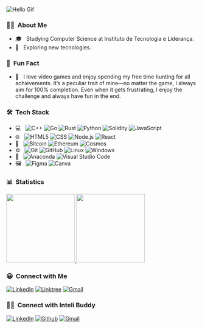

![Hello Gif](https://github.com/CryptoVictor/CryptoVictor/blob/main/assets/CryptoVictor.gif)

<h3> 🧑‍💻 &nbsp;About Me </h3>


- 🎓 &nbsp; Studying Computer Science at Instituto de Tecnologia e Liderança.
- 🤔 &nbsp; Exploring new tecnologies.

<h3> 🧠 &nbsp;Fun Fact</h3>

- 🔎 &nbsp; I love video games and enjoy spending my free time hunting for all achievements. It’s a peculiar trait of mine—no matter the game, I always aim for 100% completion. Even when it gets frustrating, I enjoy the challenge and always have fun in the end.

<h3> 🛠 &nbsp;Tech Stack</h3>

- 💻 &nbsp;
  ![C++](https://img.shields.io/badge/-C++-333333?style=flat&logo=C%2B%2B&logoColor=00599C)
  ![Go](https://img.shields.io/badge/-Go-333333?style=flat&logo=go&logoColor=00ADD8)
  ![Rust](https://img.shields.io/badge/-Rust-333333?style=flat&logo=rust&logoColor=DEA584)
  ![Python](https://img.shields.io/badge/-Python-333333?style=flat&logo=python)
  ![Solidity](https://img.shields.io/badge/-Solidity-333333?style=flat&logo=solidity&logoColor=white)
  ![JavaScript](https://img.shields.io/badge/-JavaScript-333333?style=flat&logo=javascript)
- 🌐 &nbsp;
  ![HTML5](https://img.shields.io/badge/-HTML5-333333?style=flat&logo=HTML5)
  ![CSS](https://img.shields.io/badge/-CSS-333333?style=flat&logo=CSS3&logoColor=1572B6)
  ![Node.js](https://img.shields.io/badge/-Node.js-333333?style=flat&logo=node.js)
  ![React](https://img.shields.io/badge/-React-333333?style=flat&logo=react)
- 🔗 &nbsp;
  ![Bitcoin](https://img.shields.io/badge/-Bitcoin-333333?style=flat&logo=bitcoin&logoColor=F7931A)
  ![Ethereum](https://img.shields.io/badge/-Ethereum-333333?style=flat&logo=ethereum&logoColor=5A68D6)
  ![Cosmos](https://img.shields.io/badge/-Cosmos-333333?style=flat&logo=cosmos&logoColor=326CE5)
- ⚙️ &nbsp;
  ![Git](https://img.shields.io/badge/-Git-333333?style=flat&logo=git)
  ![GitHub](https://img.shields.io/badge/-GitHub-333333?style=flat&logo=github)
  ![Linux](https://img.shields.io/badge/-Linux-333333?style=flat&logo=linux&logoColor=FCC624)
  ![Windows](https://img.shields.io/badge/-Windows-333333?style=flat&logo=windows&logoColor=0078D6)
- 🔧 &nbsp;
  ![Anaconda](https://img.shields.io/badge/-Anaconda-333333?style=flat&logo=anaconda&logoColor=44A833)
  ![Visual Studio Code](https://img.shields.io/badge/-Visual%20Studio%20Code-333333?style=flat&logo=visualstudiocode&logoColor=007ACC)
- 🖼️ &nbsp;
  ![Figma](https://img.shields.io/badge/-Figma-333333?style=flat&logo=figma&logoColor=F24E1E)
  ![Canva](https://img.shields.io/badge/-Canva-333333?style=flat&logo=canva&logoColor=00C4CC)

<h3> 📊 &nbsp;Statistics</h3>

<a href="https://github.com/AVS1508">
  <img height="180em" src="https://github-readme-stats.vercel.app/api?username=cryptovictor&theme=buefy&show_icons=true" />
  <img height="180em" src="https://github-readme-stats.vercel.app/api/top-langs/?username=cryptovictor&theme=buefy&layout=compact" />
</a>

<br/>

<h3> 😀 &nbsp;Connect with Me </h3>

  [![LinkedIn](https://img.shields.io/badge/LinkedIn-0077B5?style=for-the-badge&logo=linkedin&logoColor=white)](https://www.linkedin.com/in/victor-garcia-dos-santos/)
  [![Linktree](https://img.shields.io/badge/linktree-39E09B?style=for-the-badge&logo=linktree&logoColor=white)](https://linktree.com/cryptov1ct0r)
  [![Gmail](https://img.shields.io/badge/Gmail-333333?style=for-the-badge&logo=gmail&logoColor=red)](mailto:gds.victor15@gmail.com)

<h3> 🤝🏻 &nbsp;Connect with Inteli Buddy </h3>
  
  [![LinkedIn](https://img.shields.io/badge/LinkedIn-0077B5?style=for-the-badge&logo=linkedin&logoColor=white)](https://www.linkedin.com/in/vinicius-ibiapina/)
  [![Github](https://img.shields.io/badge/GitHub-100000?style=for-the-badge&logo=github&logoColor=white)](https://github.com/Viniciusibin)
  [![Gmail](https://img.shields.io/badge/Gmail-333333?style=for-the-badge&logo=gmail&logoColor=red)](mailto:vinicius.ibiapina@sou.inteli.edu.br)
  
